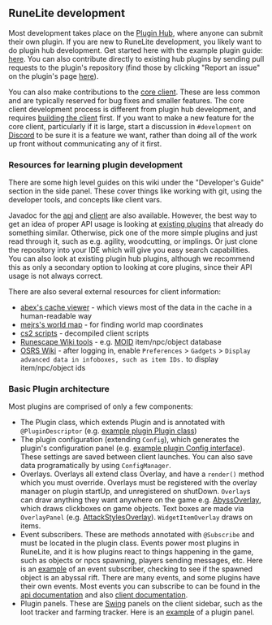 ## RuneLite development

Most development takes place on the [Plugin Hub](https://runelite.net/plugin-hub), where anyone can submit their own plugin. If you are new to RuneLite development, you likely want to do plugin hub development. Get started here with the example plugin guide: [here](https://github.com/runelite/plugin-hub). You can also contribute directly to existing hub plugins by sending pull requests to the plugin's repository (find those by clicking "Report an issue" on the plugin's page [here](https://runelite.net/plugin-hub)).

You can also make contributions to the [core client](https://github.com/runelite/runelite). These are less common and are typically reserved for bug fixes and smaller features. The core client development process is different from plugin hub development, and requires [building the client](https://github.com/runelite/runelite/wiki/Building-with-IntelliJ-IDEA) first. If you want to make a new feature for the core client, particularly if it is large, start a discussion in `#development` on [Discord](https://runelite.net/discord) to be sure it is a feature we want, rather than doing all of the work up front without communicating any of it first.

### Resources for learning plugin development

There are some high level guides on this wiki under the "Developer's Guide" section in the side panel. These cover things like 
working with git, using the developer tools, and concepts like client vars.

Javadoc for the [api](https://static.runelite.net/api/runelite-api/) and [client](https://static.runelite.net/api/runelite-client/) are also available.
However, the best way to get an idea of proper API usage is looking at [existing plugins](https://github.com/runelite/runelite/tree/master/runelite-client/src/main/java/net/runelite/client/plugins) that already do something similar. Otherwise, pick one of the more simple plugins and just read through it, such as e.g. agility, woodcutting, or implings. Or just clone the repository into your IDE which will give you easy search capabilities. You can also look at existing plugin hub plugins, although we recommend this as only a secondary option to looking at core plugins, since their API usage is not always correct.

There are also several external resources for client information:

- [abex's cache viewer](https://abextm.github.io/cache2/#/viewer) - which views most of the data in the cache in a human-readable way
- [mejrs's world map](https://mejrs.github.io/osrs) - for finding world map coordinates
- [cs2 scripts](https://github.com/runelite/cs2-scripts/) - decompiled client scripts
- [Runescape Wiki tools](https://chisel.weirdgloop.org/) - e.g. [MOID](https://chisel.weirdgloop.org/moid/) item/npc/object database
- [OSRS Wiki](https://oldschool.runescape.wiki/w/Old_School_RuneScape_Wiki) - after logging in, enable ``Preferences`` > ``Gadgets`` > ``Display advanced data in infoboxes, such as item IDs.`` to display item/npc/object ids

### Basic Plugin architecture

Most plugins are comprised of only a few components:

- The Plugin class, which extends Plugin and is annotated with `@PluginDescriptor` (e.g. [example plugin Plugin class](https://github.com/runelite/example-plugin/blob/master/src/main/java/com/example/ExamplePlugin.java))
- The plugin configuration (extending `Config`), which generates the plugin's configuration panel (e.g. [example plugin Config interface](https://github.com/runelite/example-plugin/blob/master/src/main/java/com/example/ExampleConfig.java)). These settings are saved between client launches. You can also save data programatically by using `ConfigManager`.
- Overlays. Overlays all extend class Overlay, and have a `render()` method which you must override.
  Overlays must be registered with the overlay manager on plugin startUp, and unregistered on shutDown.
  `Overlay`s can draw anything they want anywhere on the game e.g. [AbyssOverlay](https://github.com/runelite/runelite/blob/master/runelite-client/src/main/java/net/runelite/client/plugins/runecraft/AbyssOverlay.java), which draws clickboxes on game objects. Text boxes are made via `OverlayPanel` (e.g. [AttackStylesOverlay](https://github.com/runelite/runelite/blob/master/runelite-client/src/main/java/net/runelite/client/plugins/attackstyles/AttackStylesOverlay.java)). `WidgetItemOverlay` draws on items.
- Event subscribers. These are methods annotated with `@Subscribe` and must be located in the plugin class. Events power most plugins in RuneLite, and it is how plugins react to things happening in the game, such as objects or npcs spawning, players sending messages, etc. Here is an [example](https://github.com/runelite/runelite/blob/runelite-parent-1.10.19/runelite-client/src/main/java/net/runelite/client/plugins/runecraft/RunecraftPlugin.java#L142-L150) of an event subscriber, checking to see if the spawned object is an abyssal rift. There are many events, and some plugins have their own events. Most events you can subscribe to can be found in the [api documentation](https://static.runelite.net/api/runelite-api/net/runelite/api/events/package-summary.html) and also [client documentation](https://static.runelite.net/api/runelite-client/net/runelite/client/events/package-summary.html).
- Plugin panels. These are [Swing](https://docs.oracle.com/javase/tutorial/uiswing/) panels on the client sidebar, such as the loot tracker and farming tracker. Here is an [example](https://github.com/runelite/runelite/blob/master/runelite-client/src/main/java/net/runelite/client/plugins/info/InfoPanel.java) of a plugin panel.

